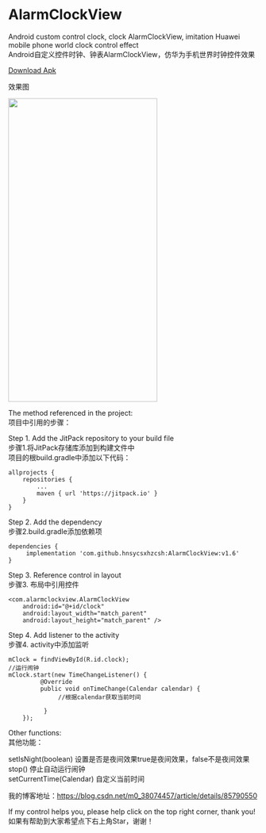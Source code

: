 # AlarmClockView
Android custom control clock, clock AlarmClockView, imitation Huawei mobile phone world clock control effect</br>
Android自定义控件时钟、钟表AlarmClockView，仿华为手机世界时钟控件效果

<a href="https://github.com/hnsycsxhzcsh/AlarmClockView/blob/master/myres/alarmclock.apk">Download Apk</a>

效果图

<img src="https://github.com/hnsycsxhzcsh/AlarmClockView/blob/master/myres/alarmclock.gif" width="300" height="612">

The method referenced in the project:</br>
项目中引用的步骤：

Step 1. Add the JitPack repository to your build file</br>
步骤1.将JitPack存储库添加到构建文件中</br>
项目的根build.gradle中添加以下代码：

 	allprojects {
		repositories {
			...
			maven { url 'https://jitpack.io' }
		}
	}

Step 2. Add the dependency</br>
步骤2.build.gradle添加依赖项


	dependencies {
         implementation 'com.github.hnsycsxhzcsh:AlarmClockView:v1.6'
	}

Step 3. Reference control in layout</br>
步骤3. 布局中引用控件

	<com.alarmclockview.AlarmClockView
        android:id="@+id/clock"
        android:layout_width="match_parent"
        android:layout_height="match_parent" />

Step 4. Add listener to the activity</br>
步骤4. activity中添加监听

    mClock = findViewById(R.id.clock);
    //运行闹钟
    mClock.start(new TimeChangeListener() {
             @Override
             public void onTimeChange(Calendar calendar) {
                  //根据calendar获取当前时间

              }
        });

Other functions:</br>
其他功能：

setIsNight(boolean)  设置是否是夜间效果true是夜间效果，false不是夜间效果</br>
stop()  停止自动运行闹钟</br>
setCurrentTime(Calendar)  自定义当前时间

我的博客地址：https://blog.csdn.net/m0_38074457/article/details/85790550

If my control helps you, please help click on the top right corner, thank you!</br>
如果有帮助到大家希望点下右上角Star，谢谢！

